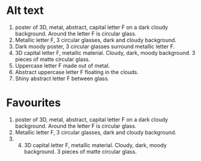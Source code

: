 # Alt text

1. poster of 3D, metal, abstract, capital letter F on a dark cloudy background. Around the letter F is circular glass.
2. Metallic letter F, 3 circular glasses, dark and cloudy background.
3. Dark moody poster, 3 circular glasses surround metallic letter F.
4. 3D capital letter F, metallic material. Cloudy, dark, moody background. 3 pieces of matte circular glass.
5. Uppercase letter F made out of metal.
6. Abstract uppercase letter F floating in the clouds.
7. Shiny abstract letter F between glass.

# Favourites

1. poster of 3D, metal, abstract, capital letter F on a dark cloudy background. Around the letter F is circular glass.
2. Metallic letter F, 3 circular glasses, dark and cloudy background.
3. 4. 3D capital letter F, metallic material. Cloudy, dark, moody background. 3 pieces of matte circular glass.
